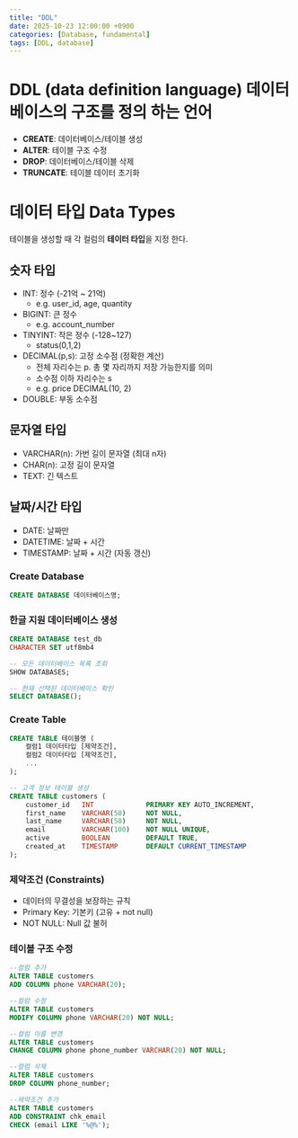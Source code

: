 ```yaml
---
title: "DDL"
date: 2025-10-23 12:00:00 +0900
categories: [Database, fundamental]
tags: [DDL, database]
---
```


# DDL (data definition language) 데이터베이스의 구조를 정의 하는 언어

- **CREATE**: 데이터베이스/테이블 생성
- **ALTER**: 테이블 구조 수정
- **DROP**: 데이터베이스/테이블 삭제
- **TRUNCATE**: 테이블 데이터 초기화

# 데이터 타입 Data Types

테이블을 생성할 때 각 컬럼의 **테이터 타입**을 지정 한다.

## 숫자 타입

- INT: 정수 (-21억 ~ 21억)
  - e.g. user_id, age, quantity
- BIGINT: 큰 정수
  - e.g. account_number
- TINYINT: 작은 정수 (-128~127)
  - status(0,1,2)
- DECIMAL(p,s): 고정 소수점 (정확한 계산)
  - 전체 자리수는 p. 총 몇 자리까지 저장 가능한지를 의미
  - 소수점 이하 자리수는 s
  - e.g. price DECIMAL(10, 2)
- DOUBLE: 부동 소수점

## 문자열 타입

- VARCHAR(n): 가번 길이 문자열 (최대 n자)
- CHAR(n): 고정 길이 문자열
- TEXT: 긴 텍스트

## 날짜/시간 타입

- DATE: 날짜만
- DATETIME: 날짜 + 시간
- TIMESTAMP: 날짜 + 시간 (자동 갱신)

### Create Database

```sql
CREATE DATABASE 데이터베이스명;
```

### 한글 지원 데이터베이스 생성

```sql
CREATE DATABASE test_db
CHARACTER SET utf8mb4
```

```sql
-- 모든 데이터베이스 목록 조회
SHOW DATABASES;

-- 현재 선택된 데이터베이스 확인
SELECT DATABASE();
```

### Create Table

```sql
CREATE TABLE 테이블명 (
    컬럼1 데이터타입 [제약조건],
    컬럼2 데이터타입 [제약조건],
    ...
);

-- 고객 정보 테이블 생성
CREATE TABLE customers (
    customer_id   INT             PRIMARY KEY AUTO_INCREMENT,
    first_name    VARCHAR(50)     NOT NULL,
    last_name     VARCHAR(50)     NOT NULL,
    email         VARCHAR(100)    NOT NULL UNIQUE,
    active        BOOLEAN         DEFAULT TRUE,
    created_at    TIMESTAMP       DEFAULT CURRENT_TIMESTAMP
);

```

### 제약조건 (Constraints)

- 데이터의 무결성을 보장하는 규칙
- Primary Key: 기본키 (고유 + not null)
- NOT NULL: Null 값 불허

### 테이블 구조 수정

```sql
--컬럼 추가
ALTER TABLE customers
ADD COLUMN phone VARCHAR(20);

--컬럼 수정
ALTER TABLE customers
MODIFY COLUMN phone VARCHAR(20) NOT NULL;

--컬럼 이름 변경
ALTER TABLE customers
CHANGE COLUMN phone phone_number VARCHAR(20) NOT NULL;

--컬럼 삭제
ALTER TABLE customers
DROP COLUMN phone_number;

--제약조건 추가
ALTER TABLE customers
ADD CONSTRAINT chk_email
CHECK (email LIKE '%@%');
```
